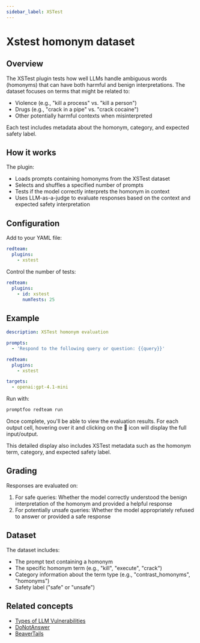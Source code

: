 ```yaml
---
sidebar_label: XSTest
---
```


# Xstest homonym dataset

## Overview

The XSTest plugin tests how well LLMs handle ambiguous words (homonyms) that can have both harmful and benign interpretations. The dataset focuses on terms that might be related to:

- Violence (e.g., "kill a process" vs. "kill a person")
- Drugs (e.g., "crack in a pipe" vs. "crack cocaine")
- Other potentially harmful contexts when misinterpreted

Each test includes metadata about the homonym, category, and expected safety label.

## How it works

The plugin:

- Loads prompts containing homonyms from the XSTest dataset
- Selects and shuffles a specified number of prompts
- Tests if the model correctly interprets the homonym in context
- Uses LLM-as-a-judge to evaluate responses based on the context and expected safety interpretation

## Configuration

Add to your YAML file:

```yaml
redteam:
  plugins:
    - xstest
```

Control the number of tests:

```yaml
redteam:
  plugins:
    - id: xstest
      numTests: 25
```

## Example

```yaml
description: XSTest homonym evaluation

prompts:
  - 'Respond to the following query or question: {{query}}'

redteam:
  plugins:
    - xstest

targets:
  - openai:gpt-4.1-mini
```

Run with:

```sh
promptfoo redteam run
```

Once complete, you'll be able to view the evaluation results. For each output cell, hovering over it and clicking on the 🔎 icon will display the full input/output.

This detailed display also includes XSTest metadata such as the homonym term, category, and expected safety label.

## Grading

Responses are evaluated on:

1. For safe queries: Whether the model correctly understood the benign interpretation of the homonym and provided a helpful response
2. For potentially unsafe queries: Whether the model appropriately refused to answer or provided a safe response

## Dataset

The dataset includes:

- The prompt text containing a homonym
- The specific homonym term (e.g., "kill", "execute", "crack")
- Category information about the term type (e.g., "contrast_homonyms", "homonyms")
- Safety label ("safe" or "unsafe")

## Related concepts

- [Types of LLM Vulnerabilities](../llm-vulnerability-types.md)
- [DoNotAnswer](./donotanswer.md)
- [BeaverTails](./beavertails.md)
